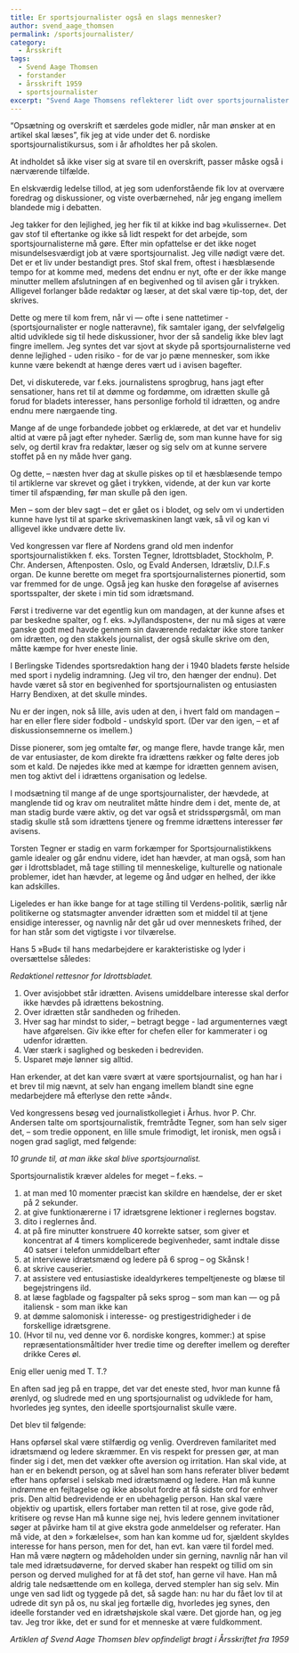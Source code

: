 ```yaml
---
title: Er sportsjournalister også en slags mennesker?
author: svend_aage_thomsen
permalink: /sportsjournalister/
category:
  - Årsskrift
tags:
  - Svend Aage Thomsen
  - forstander
  - årsskrift 1959
  - sportsjournalister
excerpt: "Svend Aage Thomsens reflekterer lidt over sportsjournalister og deres arbejde."
---
```


“Opsætning og overskrift et særdeles gode midler, når man ønsker at en artikel skal læses”, fik jeg at vide under det 6. nordiske sportsjournalistikursus, som i år afholdtes her på skolen.

At indholdet så ikke viser sig at svare til en overskrift, passer måske også i nærværende tilfælde.

En elskværdig ledelse tillod, at jeg som udenforstående fik lov at overvære foredrag og diskussioner, og viste overbærnehed, når jeg engang imellem blandede mig i debatten. 

Jeg takker for den lejlighed, jeg her fik til at kikke ind bag »kulisserne«. Det gav stof til eftertanke og ikke så lidt respekt for det arbejde, som sportsjournalisterne må gøre. Efter min opfattelse er det ikke noget misundelsesværdigt job at være sportsjournalist. Jeg ville nødigt være det. Det er et liv under bestandigt pres. Stof skal frem, oftest i hæsblæsende tempo for at komme med, medens det endnu er nyt, ofte er der ikke mange minutter mellem afslutningen af en begivenhed og til avisen går i trykken. Alligevel forlanger både redaktør og læser, at det skal være tip-top, det, der skrives.

Dette og mere til kom frem, når vi — ofte i sene nattetimer -  (sportsjournalister er nogle natteravne), fik samtaler igang, der selvfølgelig altid udviklede sig til hede diskussioner, hvor der så sandelig ikke blev lagt fingre imellem. Jeg syntes det var sjovt at skyde på sportsjournalisterne ved denne lejlighed - uden risiko - for de var jo pæne mennesker, som ikke kunne være bekendt at hænge deres vært ud i avisen bagefter. 
 
Det, vi diskuterede, var f.eks. journalistens sprogbrug, hans jagt efter sensationer, hans ret til at dømme og fordømme, om idrætten skulle gå forud for bladets interesser, hans personlige forhold til idrætten, og andre endnu mere ոærgaende ting.

Mange af de unge forbandede jobbet og erklærede, at det var et hundeliv altid at være på jagt efter nyheder. Særlig de, som man kunne have for sig selv, og dertil krav fra redaktør, læser og sig selv om at kunne servere stoffet på en ny måde hver gang.

Og dette, – næsten hver dag at skulle piskes op til et hæsblæsende tempo til artiklerne var skrevet og gået i trykken, vidende, at der kun var korte timer til afspænding, før man skulle på den igen.

Men – som der blev sagt – det er gået os i blodet, og selv om vi undertiden kunne have lyst til at sparke skrivemaskinen langt væk, så vil og kan vi alligevel ikke undvære dette liv.

Ved kongressen var flere af Nordens grand old men indenfor sportsjournalistikken f. eks. Torsten Tegner, Idrottsbladet, Stockholm, P. Chr. Andersen, Aftenposten. Oslo, og Evald Andersen, Idrætsliv, D.I.F.s organ. De kunne berette om meget fra sportsjournalisternes pionertid, som var fremmed for de unge. Også jeg kan huske den forøgelse af avisernes sportsspalter, der skete i min tid som idrætsmand.

Først i trediverne var det egentlig kun om mandagen, at der kunne afses et par beskedne spalter, og f. eks. »Jyllandsposten«, der nu må siges at være ganske godt med havde gennem sin daværende redaktør ikke store tanker om idrætten, og den stakkels journalist, der også skulle skrive om den, måtte kæmpe for hver eneste linie.

I Berlingske Tidendes sportsredaktion hang der i 1940 bladets første helside med sport i nydelig indramning. (Jeg vil tro, den hænger der endnu). Det havde været så stor en begivenhed for sportsjournalisten og entusiasten Harry Bendixen, at det skulle mindes.

Nu er der ingen, nok så lille, avis uden at den, i hvert fald om mandagen – har en eller flere sider fodbold - undskyld sport. (Der var den igen, – et af diskussionsemnerne os imellem.)

Disse pionerer, som jeg omtalte før, og mange flere, havde trange kår, men de var entusiaster, de kom direkte fra idrættens rækker og følte deres job som et kald. De nøjedes ikke med at kæmpe for idrætten gennem avisen, men tog aktivt del i idrættens organisation og ledelse.

I modsætning til mange af de unge sportsjournalister, der hævdede, at manglende tid og krav om neutralitet måtte hindre dem i det, mente de, at man stadig burde være aktiv, og det var også et stridsspørgsmål, om man stadig skulle stå som idrættens tjenere og fremme idrættens interesser før avisens.

Torsten Tegner er stadig en varm forkæmper for Sportsjournalistikkens gamle idealer og går endnu videre, idet han hævder, at man også, som han gør i Idrottsbladet, må tage stilling til menneskelige, kulturelle og nationale problemer, idet han hævder, at legeme og ånd udgør en helhed, der ikke kan adskilles.

Ligeledes er han ikke bange for at tage stilling til Verdens-politik, særlig når politikerne og statsmagter anvender idrætten som et middel til at tjene ensidige interesser, og navnlig når det går ud over menneskets frihed, der for han står som det vigtigste i vor tilværelse.

Hans 5 »Bud« til hans medarbejdere er karakteristiske og lyder i oversættelse således:

_Redaktionel rettesnor for Idrottsbladet._

1. Over avisjobbet står idrætten. Avisens umiddelbare interesse skal derfor ikke hævdes på idrættens bekostning. 
2. Over idrætten står sandheden og friheden. 
3. Hver sag har mindst to sider, – betragt begge - lad argumenternes vægt have afgørelsen. Giv ikke efter for chefen eller for kammerater i og udenfor idrætten. 
4. Vær stærk i saglighed og beskeden i bedreviden. 
5. Usparet møje lønner sig alltid.

Han erkender, at det kan være svært at være sportsjournalist, og han har i et brev til mig nævnt, at selv han engang imellem blandt sine egne medarbejdere må efterlyse den rette »ånd«.

Ved kongressens besøg ved journalistkollegiet i Århus. hvor P. Chr. Andersen talte om sportsjournalistik, fremtrådte Tegner, som han selv siger det, – som tredie opponent, en lille smule frimodigt, let ironisk, men også i nogen grad sagligt, med følgende:

_10 grunde til, at man ikke skal blive sportsjournalist._

Sportsjournalistik kræver aldeles for meget – f.eks. –

1. at man med 10 momenter præcist kan skildre en hændelse, der er sket på 2 sekunder. 
2. at give funktionærerne i 17 idrætsgrene lektioner i reglernes bogstav. 
3. dito i reglernes ånd. 
4. at på fire minutter konstruere 40 korrekte satser, som giver et koncentrat af 4 timers komplicerede begivenheder, samt indtale disse 40 satser i telefon unmiddelbart efter
5. at interviewe idrætsmænd og ledere på 6 sprog – og Skånsk ! 
6. at skrive causerier.
7. at assistere ved entusiastiske idealdyrkeres tempeltjeneste og blæse til begejstringens ild.
8. at læse fagblade og fagspalter på seks sprog – som man kan — og på italiensk - som man ikke kan 
9. at dømme salomonisk i interesse- og prestigestridigheder i de forskellige idrætsgrene.
10. (Hvor til nu, ved denne vor 6. nordiske kongres, kommer:) at spise repræsentationsmåltider hver tredie time og derefter imellem og derefter drikke Ceres øl.
 
Enig eller uenig med T. T.?

En aften sad jeg på en trappe, det var det eneste sted, hvor man kunne få ørenlyd, og sludrede med en ung sportsjournalist og udviklede for ham, hvorledes jeg syntes, den ideelle sportsjournalist skulle være.

Det blev til følgende:

Hans opførsel skal være stilfærdig og venlig.
Overdreven familaritet med idrætsmænd og ledere skræmmer. En vis respekt for pressen gør, at man finder sig i det, men det vækker ofte aversion og irritation.
Han skal vide, at han er en bekendt person, og at såvel han som hans referater bliver bedømt efter hans opførsel i selskab med idrætsmænd og ledere.
Han må kunne indrømme en fejltagelse og ikke absolut fordre at få sidste ord for enhver pris. Den altid bedrevidende er en ubehagelig person.
Han skal være objektiv og upartisk, ellers fortaber man retten til at rose, give gode råd, kritisere og revse
Han må kunne sige nej, hvis ledere gennem invitationer søger at påvirke ham til at give ekstra gode anmeldelser og referater. Han må vide, at den » forkælelse«, som han kan komme ud for, sjældent skyldes interesse for hans person, men for det, han evt. kan være til fordel med. Han må være nøgtern og mådeholden under sin gerning, navnlig når han vil tale med idrætsudøverne, for derved skaber han respekt og tillid om sin person og derved mulighed for at få det stof, han gerne vil have.
Han må aldrig tale nedsættende om en kollega, derved stempler han sig selv.
Min unge ven sad lidt og tyggede på det, så sagde han: nu har du fået lov til at udrede dit syn på os, nu skal jeg fortælle dig, hvorledes jeg synes, den ideelle forstander ved en idrætshøjskole skal være.
Det gjorde han, og jeg tav.
Jeg tror ikke, det er sund for et menneske at være fuldkomment. 
 
_Artiklen af Svend Aage Thomsen blev opfindeligt bragt i Årsskriftet fra 1959_

